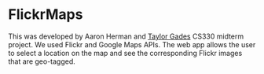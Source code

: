 # FlickrMaps
This was developed by Aaron Herman and [Taylor Gades](https://github.com/gadeta01) CS330 midterm project. We used Flickr and Google Maps APIs. The web app allows the user to select a location on the map and see the corresponding Flickr images that are geo-tagged. 